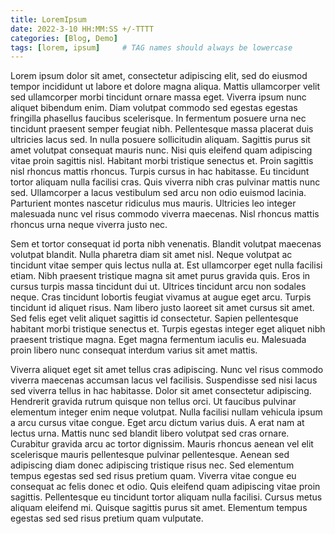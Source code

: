 ```yaml
---
title: LoremIpsum
date: 2022-3-10 HH:MM:SS +/-TTTT
categories: [Blog, Demo]
tags: [lorem, ipsum]     # TAG names should always be lowercase
---
```


Lorem ipsum dolor sit amet, consectetur adipiscing elit, sed do eiusmod tempor incididunt ut labore et dolore magna aliqua. Mattis ullamcorper velit sed ullamcorper morbi tincidunt ornare massa eget. Viverra ipsum nunc aliquet bibendum enim. Diam volutpat commodo sed egestas egestas fringilla phasellus faucibus scelerisque. In fermentum posuere urna nec tincidunt praesent semper feugiat nibh. Pellentesque massa placerat duis ultricies lacus sed. In nulla posuere sollicitudin aliquam. Sagittis purus sit amet volutpat consequat mauris nunc. Nisi quis eleifend quam adipiscing vitae proin sagittis nisl. Habitant morbi tristique senectus et. Proin sagittis nisl rhoncus mattis rhoncus. Turpis cursus in hac habitasse. Eu tincidunt tortor aliquam nulla facilisi cras. Quis viverra nibh cras pulvinar mattis nunc sed. Ullamcorper a lacus vestibulum sed arcu non odio euismod lacinia. Parturient montes nascetur ridiculus mus mauris. Ultricies leo integer malesuada nunc vel risus commodo viverra maecenas. Nisl rhoncus mattis rhoncus urna neque viverra justo nec.

Sem et tortor consequat id porta nibh venenatis. Blandit volutpat maecenas volutpat blandit. Nulla pharetra diam sit amet nisl. Neque volutpat ac tincidunt vitae semper quis lectus nulla at. Est ullamcorper eget nulla facilisi etiam. Nibh praesent tristique magna sit amet purus gravida quis. Eros in cursus turpis massa tincidunt dui ut. Ultrices tincidunt arcu non sodales neque. Cras tincidunt lobortis feugiat vivamus at augue eget arcu. Turpis tincidunt id aliquet risus. Nam libero justo laoreet sit amet cursus sit amet. Sed felis eget velit aliquet sagittis id consectetur. Sapien pellentesque habitant morbi tristique senectus et. Turpis egestas integer eget aliquet nibh praesent tristique magna. Eget magna fermentum iaculis eu. Malesuada proin libero nunc consequat interdum varius sit amet mattis.

Viverra aliquet eget sit amet tellus cras adipiscing. Nunc vel risus commodo viverra maecenas accumsan lacus vel facilisis. Suspendisse sed nisi lacus sed viverra tellus in hac habitasse. Dolor sit amet consectetur adipiscing. Hendrerit gravida rutrum quisque non tellus orci. Ut faucibus pulvinar elementum integer enim neque volutpat. Nulla facilisi nullam vehicula ipsum a arcu cursus vitae congue. Eget arcu dictum varius duis. A erat nam at lectus urna. Mattis nunc sed blandit libero volutpat sed cras ornare. Curabitur gravida arcu ac tortor dignissim. Mauris rhoncus aenean vel elit scelerisque mauris pellentesque pulvinar pellentesque. Aenean sed adipiscing diam donec adipiscing tristique risus nec. Sed elementum tempus egestas sed sed risus pretium quam. Viverra vitae congue eu consequat ac felis donec et odio. Quis eleifend quam adipiscing vitae proin sagittis. Pellentesque eu tincidunt tortor aliquam nulla facilisi. Cursus metus aliquam eleifend mi. Quisque sagittis purus sit amet. Elementum tempus egestas sed sed risus pretium quam vulputate.
